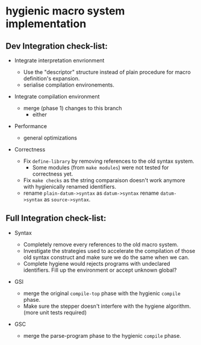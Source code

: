 # hygienic macro system implementation

## Dev Integration check-list:

- Integrate interpretation envrionment
  - Use the "descriptor" structure instead of plain procedure for
    macro definition's expansion.
  - serialise compilation environements.

- Integrate compilation environment
  - merge (phase 1) changes to this branch
    - either 

- Performance
  - general optimizations

- Correctness
  - Fix `define-library` by removing references to the old syntax system.
    - Some modules (from `make modules`) were not tested for correctness yet.
  - Fix `make checks` as the string comparaison doesn't work anymore 
    with hygienically renamed identifiers.
  - rename `plain-datum->syntax` as `datum->syntax`
    rename `datum->syntax` as `source->syntax`.

## Full Integration check-list:

- Syntax
  - Completely remove every references to the old macro system.
  - Investigate the strategies used to accelerate the compilation
    of those old syntax construct and make sure we do the same when we can.
  - Complete hygiene would rejects programs with undeclared identifiers. 
    Fill up the environment or accept unknown global?

- GSI
  - merge the original `compile-top` phase with 
    the hygienic `compile` phase. 
  - Make sure the stepper doesn't interfere with the hygiene algorithm. (more unit tests required)

- GSC
  - merge the parse-program phase to the hygienic `compile` phase.

